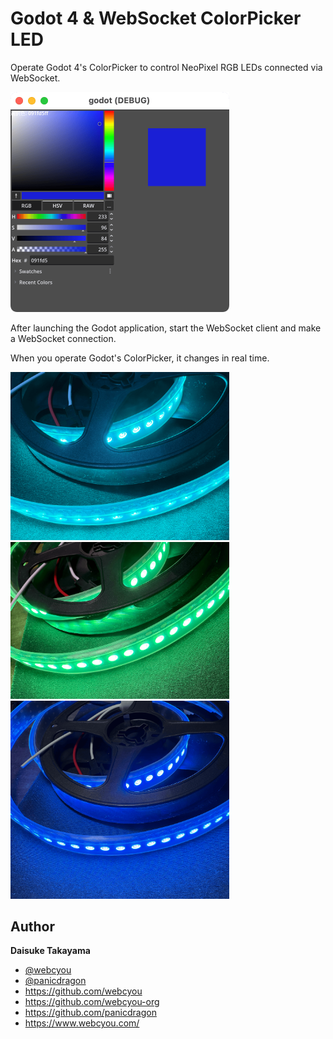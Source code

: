 # Godot 4 & WebSocket ColorPicker LED

Operate Godot 4's ColorPicker to control NeoPixel RGB LEDs connected via WebSocket.

<img width="350" src="https://github.com/godot-game-samples/websocket-colorpicker-led/blob/main/assets/screenshot/screen.png">

After launching the Godot application, start the WebSocket client and make a WebSocket connection.

When you operate Godot's ColorPicker, it changes in real time.

<img width="350" src="https://github.com/godot-game-samples/websocket-colorpicker-led/blob/main/assets/screenshot/led_1.png">

<img width="350" src="https://github.com/godot-game-samples/websocket-colorpicker-led/blob/main/assets/screenshot/led_2.png">

<img width="350" src="https://github.com/godot-game-samples/websocket-colorpicker-led/blob/main/assets/screenshot/led_3.png">

## Author

**Daisuke Takayama**

-   [@webcyou](https://twitter.com/webcyou)
-   [@panicdragon](https://twitter.com/panicdragon)
-   <https://github.com/webcyou>
-   <https://github.com/webcyou-org>
-   <https://github.com/panicdragon>
-   <https://www.webcyou.com/>
